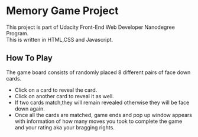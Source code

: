 # Memory Game Project

This project is part of Udacity Front-End Web Developer Nanodegree Program.  
This is written in HTML,CSS and Javascript.

## How To Play

The game board consists of randomly placed 8 different pairs of face down cards.

* Click on a card to reveal the card.
* Click on another card to reveal it as well. 
* If two cards match,they will remain revealed otherwise they will be face down again.
* Once all the cards are matched, game ends and pop up window appears with information of how many moves you took to complete the game and your rating aka your bragging rights.



